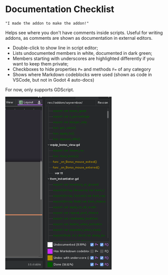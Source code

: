 # Documentation Checklist

    "I made the addon to make the addon!"

Helps see where you don't have comments inside scripts. Useful for writing addons, as comments are shown as documentation in external editors.

- Double-click to show line in script editor;
- Lists undocumented members in white, documented in dark green;
- Members starting with underscores are highlighted differently if you want to keep them private;
- Checkboxes to hide properties `P=` and methods `F=` of any category
- Shows where Markdown codeblocks were used (shown as code in VSCode, but not in Godot 4 auto-docs)

For now, only supports GDScript.

![](img1.png)
